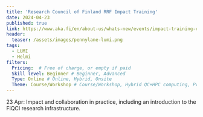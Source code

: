 ```yaml
---
title: 'Research Council of Finland RRF Impact Training'
date: 2024-04-23
published: true
link: https://www.aka.fi/en/about-us/whats-new/events/impact-training-event-for-rrf-research/
header:
  teaser: /assets/images/pennylane-lumi.png
tags:
  - LUMI
  - Helmi
filters:
  Pricing:  # Free of charge, or empty if paid
  Skill level: Beginner # Beginner, Advanced
  Type: Online # Online, Hybrid, Onsite
  Theme: Course/Workshop # Course/Workshop, Hybrid QC+HPC computing, Programming, Webinar/Lecture
---
```

23 Apr: Impact and collaboration in practice, including an introduction to the FiQCI research infrastructure.
